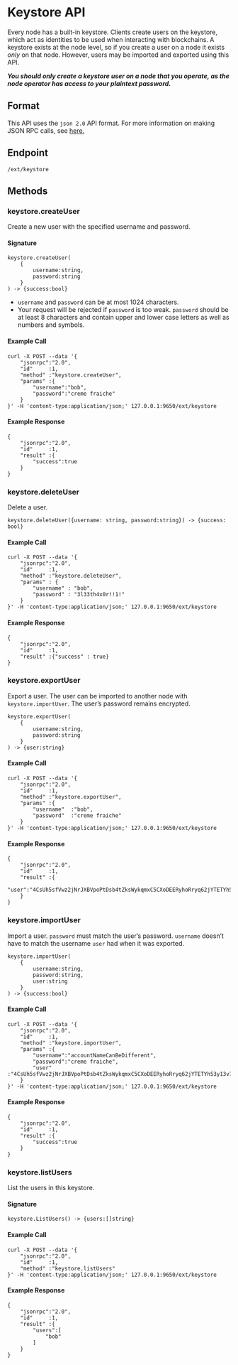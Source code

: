# Keystore API

Every node has a built-in keystore. Clients create users on the keystore, which act as identities to be used when interacting with blockchains. A keystore exists at the node level, so if you create a user on a node it exists _only_ on that node. However, users may be imported and exported using this API.

_**You should only create a keystore user on a node that you operate, as the node operator has access to your plaintext password.**_

## Format

This API uses the `json 2.0` API format. For more information on making JSON RPC calls, see [here.](https://docs.avax.network/v1.0/en/api/issuing-api-calls/)

## Endpoint

```text
/ext/keystore
```

## Methods

### keystore.createUser

Create a new user with the specified username and password.

#### **Signature**

```text
keystore.createUser(
    {
        username:string,
        password:string
    }
) -> {success:bool}
```

* `username` and `password` can be at most 1024 characters.
* Your request will be rejected if `password` is too weak. `password` should be at least 8 characters and contain upper and lower case letters as well as numbers and symbols.

#### **Example Call**

```text
curl -X POST --data '{
    "jsonrpc":"2.0",
    "id"     :1,
    "method" :"keystore.createUser",
    "params" :{
        "username":"bob",
        "password":"creme fraiche"
    }
}' -H 'content-type:application/json;' 127.0.0.1:9650/ext/keystore
```

#### **Example Response**

```text
{
    "jsonrpc":"2.0",
    "id"     :1,
    "result" :{
        "success":true
    }
}
```

### keystore.deleteUser

Delete a user.

```text
keystore.deleteUser({username: string, password:string}) -> {success: bool}
```

#### **Example Call**

```text
curl -X POST --data '{
    "jsonrpc":"2.0",
    "id"     :1,
    "method" :"keystore.deleteUser",
    "params" : {
        "username" : "bob",
        "password" : "3l33th4x0r!!1!"
    }
}' -H 'content-type:application/json;' 127.0.0.1:9650/ext/keystore
```

#### **Example Response**

```text
{
    "jsonrpc":"2.0",
    "id"     :1,
    "result" :{"success" : true}
}
```

### keystore.exportUser

Export a user. The user can be imported to another node with `keystore.importUser`. The user’s password remains encrypted.

```text
keystore.exportUser(
    {
        username:string,
        password:string
    }
) -> {user:string}
```

#### **Example Call**

```text
curl -X POST --data '{
    "jsonrpc":"2.0",
    "id"     :1,
    "method" :"keystore.exportUser",
    "params" :{
        "username"  :"bob",
        "password"  :"creme fraiche"
    }
}' -H 'content-type:application/json;' 127.0.0.1:9650/ext/keystore
```

#### **Example Response**

```text
{
    "jsonrpc":"2.0",
    "id"     :1,
    "result" :{
        "user":"4CsUh5sfVwz2jNrJXBVpoPtDsb4tZksWykqmxC5CXoDEERyhoRryq62jYTETYh53y13v7NzeReisi"
    }
}
```

### keystore.importUser

Import a user. `password` must match the user’s password. `username` doesn’t have to match the username `user` had when it was exported.

```text
keystore.importUser(
    {
        username:string,
        password:string,
        user:string
    }
) -> {success:bool}
```

#### **Example Call**

```text
curl -X POST --data '{
    "jsonrpc":"2.0",
    "id"     :1,
    "method" :"keystore.importUser",
    "params" :{
        "username":"accountNameCanBeDifferent",
        "password":"creme fraiche",
        "user"    :"4CsUh5sfVwz2jNrJXBVpoPtDsb4tZksWykqmxC5CXoDEERyhoRryq62jYTETYh53y13v7NzeReisi"
    }
}' -H 'content-type:application/json;' 127.0.0.1:9650/ext/keystore
```

#### **Example Response**

```text
{
    "jsonrpc":"2.0",
    "id"     :1,
    "result" :{
        "success":true
    }
}
```

### keystore.listUsers

List the users in this keystore.

#### **Signature**

```text
keystore.ListUsers() -> {users:[]string}
```

#### **Example Call**

```text
curl -X POST --data '{
    "jsonrpc":"2.0",
    "id"     :1,
    "method" :"keystore.listUsers"
}' -H 'content-type:application/json;' 127.0.0.1:9650/ext/keystore
```

#### **Example Response**

```text
{
    "jsonrpc":"2.0",
    "id"     :1,
    "result" :{
        "users":[
            "bob"
        ]
    }
}
```

